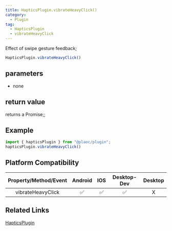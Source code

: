 ```yaml
---
title: HapticsPlugin.vibrateHeavyClick()
category:
  - Plugin
tag:
  - HapticsPlugin
  - vibrateHeavyClick
---
```


Effect of swipe gesture feedback;

```js
HapticsPlugin.vibrateHeavyClick()
```

## parameters

  - none

## return value

  returns a Promise;;
  

## Example
```js
import { hapticsPlugin } from "@plaoc/plugin";
hapticsPlugin.vibrateHeavyClick()
```

## Platform Compatibility

| Property/Method/Event| Android | IOS | Desktop-Dev | Desktop |
|:--------------------:|:-------:|:---:|:-----------:|:-------:|
| vibrateHeavyClick    | ✅       | ✅  | ✅         | X       |

## Related Links

[HapticsPlugin](./index.md)


